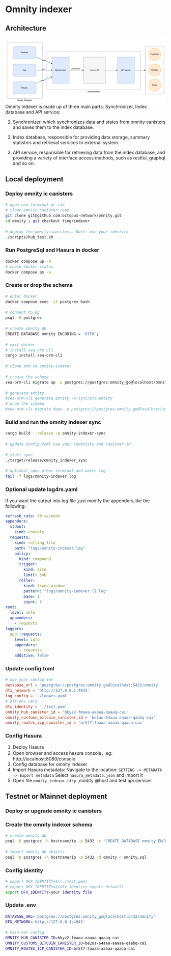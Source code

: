 # Omnity indexer

## Architecture
![alt text](./assets/architecture.png)  
Omnity Indexer is made up of three main parts: Synchronizer, Index database and API service: 
 
1. Synchronizer, which synchronizes data and states from omnity canisters and saves them to the index database. 
 
2. Index database, responsible for providing data storage, summary statistics and retrieval services to external system. 
 
3. API service, responsible for retrieving data from the index database, and providing a variety of interface access methods, such as restful, graphql and so on. 

## Local deployment

### Deploy omnity ic canisters
```bash
# open new terminal or tab
# clone omnity canister repo
git clone git@github.com:octopus-network/omnity.git
cd omnity ; git checkout ting/indexer

# deploy the omnity canisters. Note: use your identity
./scripts/hub_test.sh
```
### Run PostgreSql and Hasura in docker
```bash
docker compose up -d
# check docker status
docker compose ps -a
```

### Create or drop the schema
```bash  
# enter docker
docker compose exec -it postgres bash

# connect to pg 
psql -U postgres

# create omnity db
CREATE DATABASE omnity ENCODING = 'UTF8';

# exit docker 
# install sea orm cli
cargo install sea-orm-cli

# clone and cd omnity-indexer 

# create the schema
sea-orm-cli migrate up -u postgres://postgres:omnity_go@localhost/omnity

# generate entity
#sea-orm-cli generate entity -o sync/src/entity
# drop the schema
#sea-orm-cli migrate down -u postgres://postgres:omnity_go@localhost/omnity

```

### Build and run the omnity indexer sync

```bash
cargo build --release -p omnity-indexer-sync

# update config.toml use your indentity and canister id

# start sync
./target/release/omnity_indexer_sync

# optional,open other terminal and watch log
tail -f logs/omnity-indexer.log

```
### Optional update log4rs.yaml
If you want the output into log file ,just modify the appenders,like the following:

```yaml
refresh_rate: 30 seconds
appenders:
  stdout:
    kind: console
  requests:
    kind: rolling_file
    path: "logs/omnity-indexer.log"
    policy:
      kind: compound
      trigger:
        kind: size
        limit: 5mb 
      roller:
        kind: fixed_window
        pattern: "logs/omnity-indexer.{}.log"
        base: 1
        count: 5  
root:
  level: info
  appenders:
    - requests
loggers:
  app::requests:
    level: info
    appenders:
      - requests
    additive: false

```


### Update config.toml
```toml
# use your config env
database_url = 'postgres://postgres:omnity_go@localhost:5432/omnity'
dfx_network = 'http://127.0.0.1:4943'
log_config = './log4rs.yaml'
# dfx env vars
dfx_identity = './test.pem'
omnity_hub_canister_id = 'bkyz2-fmaaa-aaaaa-qaaaq-cai'
omnity_customs_bitcoin_canister_id = 'be2us-64aaa-aaaaa-qaabq-cai'
omnity_routes_icp_canister_id = 'br5f7-7uaaa-aaaaa-qaaca-cai'

```

### Config Hasura  
1. Deploy Hasura
1. Open browser and access hasura console，eg: http://localhost:8080/console 
2. Config database for omnity indexer
3. Import Hasura metadata:
   Navigate to the location: `SETTING -> METADATA -> Export metadata`
   Select `hasura_metadata.json` and import it
4. Open file `omnity_indexer.http` ,modify @host and test api service.


## Testnet or Mainnet deployment

### Deploy or upgrade omnity ic canisters

### Create the omnity indexer schema

```bash  
# create omnity db
psql -U postgres -h hostname/ip -p 5432 -c "CREATE DATABASE omnity ENCODING = 'UTF8';"

# import omnity db objects
psql -U postgres -h hostname/ip -p 5432 -d omnity < omnity.sql

```
### Config identity
```bash  
# export DFX_IDENTITY=$(<./test.pem)
# export DFX_IDENTITY=$(dfx identity export default)
export DFX_IDENTITY=your identity file
```

### Update .env
```bash
DATABASE_URL='postgres://postgres:omnity_go@localhost:5432/omnity'
DFX_NETWORK='http://127.0.0.1:4943'

# main net config
OMNITY_HUB_CANISTER_ID=bkyz2-fmaaa-aaaaa-qaaaq-cai
OMNITY_CUSTOMS_BITCOIN_CANISTER_ID=be2us-64aaa-aaaaa-qaabq-cai
OMNITY_ROUTES_ICP_CANISTER_ID=br5f7-7uaaa-aaaaa-qaaca-cai

```